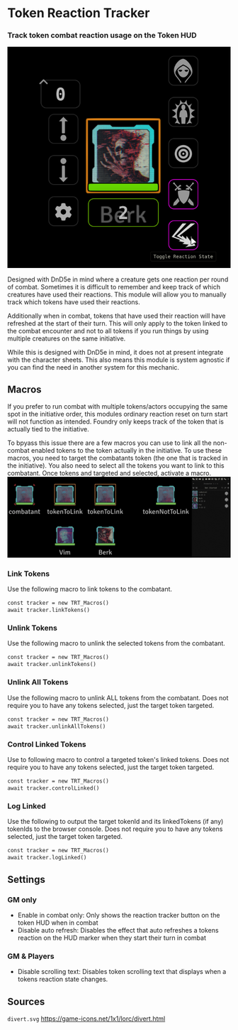 # Token Reaction Tracker
### Track token combat reaction usage on the Token HUD
![TOKEN HUD](https://github.com/TaureHorn/FoundryVTT_TokenReactionTracker/raw/main/screenshot.png)

Designed with DnD5e in mind where a creature gets one reaction per round of combat. Sometimes it is difficult to remember and keep track of which creatures have used their reactions. This module will allow you to manually track which tokens have used their reactions.

Additionally when in combat, tokens that have used their reaction will have refreshed at the start of their turn. This will only apply to the token linked to the combat encounter and not to all tokens if you run things by using multiple creatures on the same initiative.

While this is designed with DnD5e in mind, it does not at present integrate with the character sheets. This also means this module is system agnostic if you can find the need in another system for this mechanic.
## Macros
If you prefer to run combat with multiple tokens/actors occupying the same spot in the initiative order, this modules ordinary reaction reset on turn start will not function as intended. Foundry only keeps track of the token that is actually tied to the initiative.

To bpyass this issue there are a few macros you can use to link all the non-combat enabled tokens to the token actually in the initiative. To use these macros, you need to target the combatants token (the one that is tracked in the initiative). You also need to select all the tokens you want to link to this combatant. Once tokens and targeted and selected, activate a macro.
![Macro selection scenario](https://github.com/TaureHorn/FoundryVTT_TokenReactionTracker/raw/main/macro_use.png)
### Link Tokens
Use the following macro to link tokens to the combatant.
```
const tracker = new TRT_Macros()
await tracker.linkTokens()
```
### Unlink Tokens
Use the following macro to unlink the selected tokens from the combatant.
```
const tracker = new TRT_Macros()
await tracker.unlinkTokens()
```
### Unlink All Tokens
Use the following macro to unlink ALL tokens from the combatant. Does not require you to have any tokens selected, just the target token targeted.
```
const tracker = new TRT_Macros()
await tracker.unlinkAllTokens()
```
### Control Linked Tokens
Use to following macro to control a targeted token's linked tokens. Does not require you to have any tokens selected, just the target token targeted.
```
const tracker = new TRT_Macros()
await tracker.controlLinked()
```
### Log Linked
Use the following to output the target tokenId and its linkedTokens (if any) tokenIds to the browser console. Does not require you to have any tokens selected, just the target token targeted.
```
const tracker = new TRT_Macros()
await tracker.logLinked()
```
## Settings
### GM only
- Enable in combat only: Only shows the reaction tracker button on the token HUD when in combat
- Disable auto refresh: Disables the effect that auto refreshes a tokens reaction on the HUD marker when they start their turn in combat
### GM & Players
- Disable scrolling text: Disables token scrolling text that displays when a tokens reaction state changes.
## Sources
`divert.svg` https://game-icons.net/1x1/lorc/divert.html
